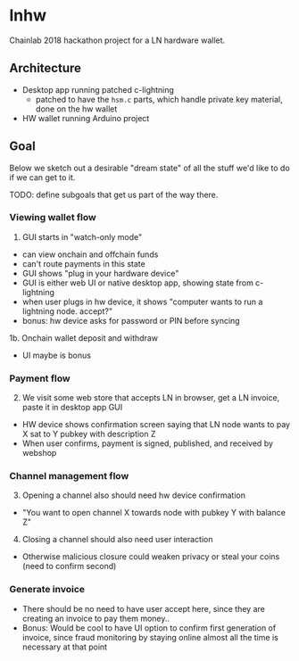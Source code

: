 # lnhw

Chainlab 2018 hackathon project for a LN hardware wallet.

## Architecture

- Desktop app running patched c-lightning
  - patched to have the `hsm.c` parts, which handle private key material, done on the hw wallet
- HW wallet running Arduino project

## Goal

Below we sketch out a desirable "dream state" of all the stuff we'd like to do if we can get to it.

TODO: define subgoals that get us part of the way there.

### Viewing wallet flow

1. GUI starts in "watch-only mode"
  - can view onchain and offchain funds
  - can't route payments in this state
  - GUI shows "plug in your hardware device"
  - GUI is either web UI or native desktop app, showing state from c-lightning
  - when user plugs in hw device, it shows "computer wants to run a lightning node. accept?"
  - bonus: hw device asks for password or PIN before syncing

1b. Onchain wallet deposit and withdraw
  - UI maybe is bonus

### Payment flow

2. We visit some web store that accepts LN in browser, get a LN invoice, paste it in desktop app GUI
  - HW device shows confirmation screen saying that LN node wants to pay X sat to Y pubkey with description Z
  - When user confirms, payment is signed, published, and received by webshop

### Channel management flow

3. Opening a channel also should need hw device confirmation
  - "You want to open channel X towards node with pubkey Y with balance Z"
4. Closing a channel should also need user interaction
  - Otherwise malicious closure could weaken privacy or steal your coins (need to confirm second)

### Generate invoice

- There should be no need to have user accept here, since they are creating an invoice to pay them money..
- Bonus: Would be cool to have UI option to confirm first generation of invoice, since fraud monitoring by staying online almost all the time is necessary at that point

